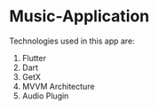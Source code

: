 # Music-Application 
Technologies used in this app are:
1. Flutter
2. Dart
3. GetX
4. MVVM Architecture
5. Audio Plugin
